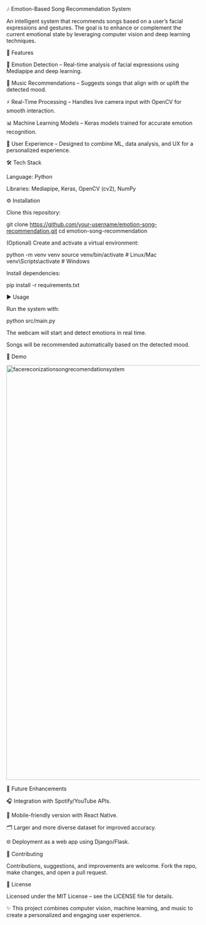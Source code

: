 🎶 Emotion-Based Song Recommendation System

An intelligent system that recommends songs based on a user’s facial expressions and gestures. The goal is to enhance or complement the current emotional state by leveraging computer vision and deep learning techniques.

🚀 Features

🧠 Emotion Detection – Real-time analysis of facial expressions using Mediapipe and deep learning.

🎵 Music Recommendations – Suggests songs that align with or uplift the detected mood.

⚡ Real-Time Processing – Handles live camera input with OpenCV for smooth interaction.

📊 Machine Learning Models – Keras models trained for accurate emotion recognition.

🎨 User Experience – Designed to combine ML, data analysis, and UX for a personalized experience.

🛠️ Tech Stack

Language: Python

Libraries: Mediapipe, Keras, OpenCV (cv2), NumPy

⚙️ Installation

Clone this repository:

git clone https://github.com/your-username/emotion-song-recommendation.git
cd emotion-song-recommendation


(Optional) Create and activate a virtual environment:

python -m venv venv
source venv/bin/activate   # Linux/Mac
venv\Scripts\activate      # Windows


Install dependencies:

pip install -r requirements.txt

▶️ Usage

Run the system with:

python src/main.py


The webcam will start and detect emotions in real time.

Songs will be recommended automatically based on the detected mood.

📸 Demo

<img width="1920" height="1080" alt="facereconizationsongrecomendationsystem" src="https://github.com/user-attachments/assets/285685d5-577f-493b-b717-4b182e8f58a4" />

🔮 Future Enhancements

🎧 Integration with Spotify/YouTube APIs.

📱 Mobile-friendly version with React Native.

🗂️ Larger and more diverse dataset for improved accuracy.

🌐 Deployment as a web app using Django/Flask.

🤝 Contributing

Contributions, suggestions, and improvements are welcome. Fork the repo, make changes, and open a pull request.

📜 License

Licensed under the MIT License – see the LICENSE
 file for details.

✨ This project combines computer vision, machine learning, and music to create a personalized and engaging user experience.
